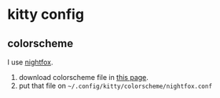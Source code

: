# kitty config

## colorscheme

I use [nightfox](https://github.com/EdenEast/nightfox.nvim).

1. download colorscheme file in [this page](https://github.com/EdenEast/nightfox.nvim/tree/main/extra/nightfox).
2. put that file on `~/.config/kitty/colorscheme/nightfox.conf`

